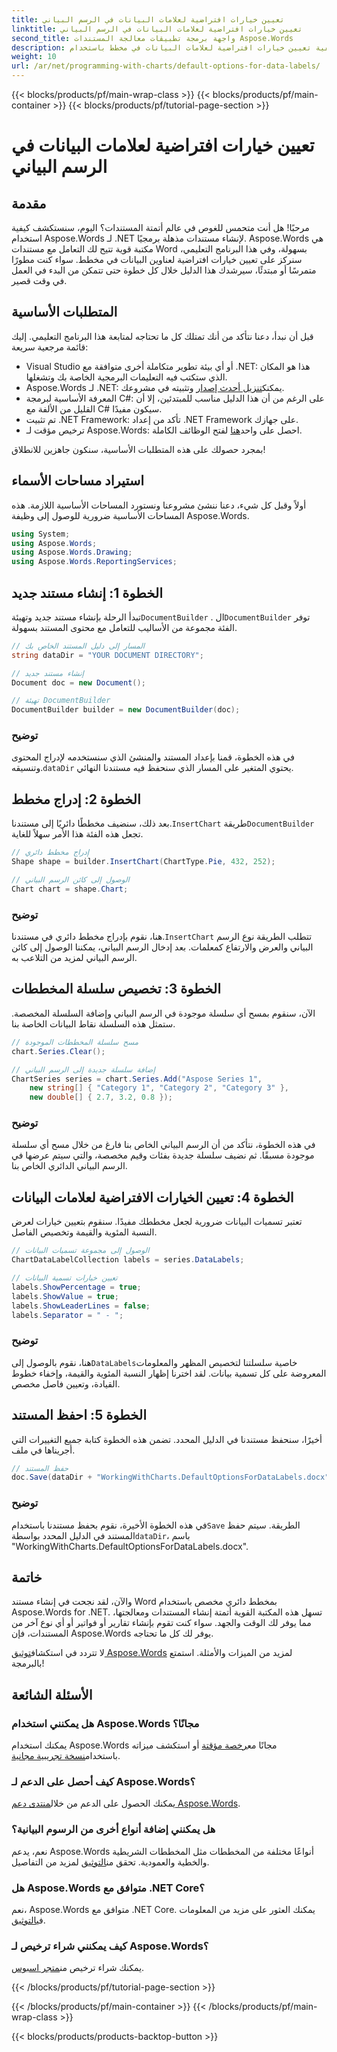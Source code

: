 ```yaml
---
title: تعيين خيارات افتراضية لعلامات البيانات في الرسم البياني
linktitle: تعيين خيارات افتراضية لعلامات البيانات في الرسم البياني
second_title: واجهة برمجة تطبيقات معالجة المستندات Aspose.Words
description: تعرف على كيفية تعيين خيارات افتراضية لعلامات البيانات في مخطط باستخدام Aspose.Words for .NET. اتبع دليلنا خطوة بخطوة لإنشاء المخططات وتخصيصها بسهولة.
weight: 10
url: /ar/net/programming-with-charts/default-options-for-data-labels/
---
```


{{< blocks/products/pf/main-wrap-class >}}
{{< blocks/products/pf/main-container >}}
{{< blocks/products/pf/tutorial-page-section >}}

# تعيين خيارات افتراضية لعلامات البيانات في الرسم البياني

## مقدمة

مرحبًا! هل أنت متحمس للغوص في عالم أتمتة المستندات؟ اليوم، سنستكشف كيفية استخدام Aspose.Words لـ .NET لإنشاء مستندات مذهلة برمجيًا. Aspose.Words هي مكتبة قوية تتيح لك التعامل مع مستندات Word بسهولة، وفي هذا البرنامج التعليمي، سنركز على تعيين خيارات افتراضية لعناوين البيانات في مخطط. سواء كنت مطورًا متمرسًا أو مبتدئًا، سيرشدك هذا الدليل خلال كل خطوة حتى تتمكن من البدء في العمل في وقت قصير.

## المتطلبات الأساسية

قبل أن نبدأ، دعنا نتأكد من أنك تمتلك كل ما تحتاجه لمتابعة هذا البرنامج التعليمي. إليك قائمة مرجعية سريعة:

- Visual Studio أو أي بيئة تطوير متكاملة أخرى متوافقة مع .NET: هذا هو المكان الذي ستكتب فيه التعليمات البرمجية الخاصة بك وتشغلها.
-  Aspose.Words لـ .NET: يمكنك[تنزيل أحدث إصدار](https://releases.aspose.com/words/net/) وتثبيته في مشروعك.
- المعرفة الأساسية لبرمجة C#: على الرغم من أن هذا الدليل مناسب للمبتدئين، إلا أن القليل من الألفة مع C# سيكون مفيدًا.
- تم تثبيت .NET Framework: تأكد من إعداد .NET Framework على جهازك.
-  ترخيص مؤقت لـ Aspose.Words: احصل على واحد[هنا](https://purchase.aspose.com/temporary-license/) لفتح الوظائف الكاملة.

بمجرد حصولك على هذه المتطلبات الأساسية، سنكون جاهزين للانطلاق!

## استيراد مساحات الأسماء

أولاً وقبل كل شيء، دعنا ننشئ مشروعنا ونستورد المساحات الأساسية اللازمة. هذه المساحات الأساسية ضرورية للوصول إلى وظيفة Aspose.Words.

```csharp
using System;
using Aspose.Words;
using Aspose.Words.Drawing;
using Aspose.Words.ReportingServices;
```

## الخطوة 1: إنشاء مستند جديد


 تبدأ الرحلة بإنشاء مستند جديد وتهيئة`DocumentBuilder` . ال`DocumentBuilder` توفر الفئة مجموعة من الأساليب للتعامل مع محتوى المستند بسهولة.

```csharp
// المسار إلى دليل المستند الخاص بك
string dataDir = "YOUR DOCUMENT DIRECTORY";

// إنشاء مستند جديد
Document doc = new Document();

// تهيئة DocumentBuilder
DocumentBuilder builder = new DocumentBuilder(doc);
```

### توضيح

 في هذه الخطوة، قمنا بإعداد المستند والمنشئ الذي سنستخدمه لإدراج المحتوى وتنسيقه.`dataDir` يحتوي المتغير على المسار الذي سنحفظ فيه مستندنا النهائي.

## الخطوة 2: إدراج مخطط

 بعد ذلك، سنضيف مخططًا دائريًا إلى مستندنا.`InsertChart` طريقة`DocumentBuilder` تجعل هذه الفئة هذا الأمر سهلاً للغاية.

```csharp
// إدراج مخطط دائري
Shape shape = builder.InsertChart(ChartType.Pie, 432, 252);

// الوصول إلى كائن الرسم البياني
Chart chart = shape.Chart;
```

### توضيح

هنا، نقوم بإدراج مخطط دائري في مستندنا.`InsertChart` تتطلب الطريقة نوع الرسم البياني والعرض والارتفاع كمعلمات. بعد إدخال الرسم البياني، يمكننا الوصول إلى كائن الرسم البياني لمزيد من التلاعب به.

## الخطوة 3: تخصيص سلسلة المخططات

الآن، سنقوم بمسح أي سلسلة موجودة في الرسم البياني وإضافة السلسلة المخصصة. ستمثل هذه السلسلة نقاط البيانات الخاصة بنا.

```csharp
// مسح سلسلة المخططات الموجودة
chart.Series.Clear();

// إضافة سلسلة جديدة إلى الرسم البياني
ChartSeries series = chart.Series.Add("Aspose Series 1",
    new string[] { "Category 1", "Category 2", "Category 3" },
    new double[] { 2.7, 3.2, 0.8 });
```

### توضيح

في هذه الخطوة، نتأكد من أن الرسم البياني الخاص بنا فارغ من خلال مسح أي سلسلة موجودة مسبقًا. ثم نضيف سلسلة جديدة بفئات وقيم مخصصة، والتي سيتم عرضها في الرسم البياني الدائري الخاص بنا.

## الخطوة 4: تعيين الخيارات الافتراضية لعلامات البيانات

تعتبر تسميات البيانات ضرورية لجعل مخططك مفيدًا. سنقوم بتعيين خيارات لعرض النسبة المئوية والقيمة وتخصيص الفاصل.

```csharp
// الوصول إلى مجموعة تسميات البيانات
ChartDataLabelCollection labels = series.DataLabels;

// تعيين خيارات تسمية البيانات
labels.ShowPercentage = true;
labels.ShowValue = true;
labels.ShowLeaderLines = false;
labels.Separator = " - ";
```

### توضيح

 هنا، نقوم بالوصول إلى`DataLabels`خاصية سلسلتنا لتخصيص المظهر والمعلومات المعروضة على كل تسمية بيانات. لقد اخترنا إظهار النسبة المئوية والقيمة، وإخفاء خطوط القيادة، وتعيين فاصل مخصص.

## الخطوة 5: احفظ المستند

أخيرًا، سنحفظ مستندنا في الدليل المحدد. تضمن هذه الخطوة كتابة جميع التغييرات التي أجريناها في ملف.

```csharp
// حفظ المستند
doc.Save(dataDir + "WorkingWithCharts.DefaultOptionsForDataLabels.docx");
```

### توضيح

 في هذه الخطوة الأخيرة، نقوم بحفظ مستندنا باستخدام`Save` الطريقة. سيتم حفظ المستند في الدليل المحدد بواسطة`dataDir`، باسم "WorkingWithCharts.DefaultOptionsForDataLabels.docx".

## خاتمة

والآن، لقد نجحت في إنشاء مستند Word بمخطط دائري مخصص باستخدام Aspose.Words for .NET. تسهل هذه المكتبة القوية أتمتة إنشاء المستندات ومعالجتها، مما يوفر لك الوقت والجهد. سواء كنت تقوم بإنشاء تقارير أو فواتير أو أي نوع آخر من المستندات، فإن Aspose.Words يوفر لك كل ما تحتاجه.

 لا تتردد في استكشاف[توثيق Aspose.Words](https://reference.aspose.com/words/net/) لمزيد من الميزات والأمثلة. استمتع بالبرمجة!

## الأسئلة الشائعة

### هل يمكنني استخدام Aspose.Words مجانًا؟
يمكنك استخدام Aspose.Words مجانًا مع[رخصة مؤقتة](https://purchase.aspose.com/temporary-license/) أو استكشف ميزاته باستخدام[نسخة تجريبية مجانية](https://releases.aspose.com/).

### كيف أحصل على الدعم لـ Aspose.Words؟
 يمكنك الحصول على الدعم من خلال[منتدى دعم Aspose.Words](https://forum.aspose.com/c/words/8).

### هل يمكنني إضافة أنواع أخرى من الرسوم البيانية؟
 نعم، يدعم Aspose.Words أنواعًا مختلفة من المخططات مثل المخططات الشريطية والخطية والعمودية. تحقق من[التوثيق](https://reference.aspose.com/words/net/) لمزيد من التفاصيل.

### هل Aspose.Words متوافق مع .NET Core؟
 نعم، Aspose.Words متوافق مع .NET Core. يمكنك العثور على مزيد من المعلومات في[التوثيق](https://reference.aspose.com/words/net/).

### كيف يمكنني شراء ترخيص لـ Aspose.Words؟
 يمكنك شراء ترخيص من[متجر اسبوس](https://purchase.aspose.com/buy).


{{< /blocks/products/pf/tutorial-page-section >}}

{{< /blocks/products/pf/main-container >}}
{{< /blocks/products/pf/main-wrap-class >}}

{{< blocks/products/products-backtop-button >}}
